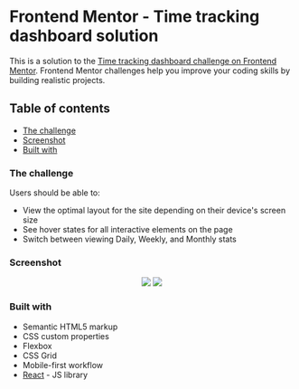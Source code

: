 # Frontend Mentor - Time tracking dashboard solution

This is a solution to the [Time tracking dashboard challenge on Frontend Mentor](https://www.frontendmentor.io/challenges/time-tracking-dashboard-UIQ7167Jw). Frontend Mentor challenges help you improve your coding skills by building realistic projects. 

## Table of contents

  - [The challenge](#the-challenge)
  - [Screenshot](#screenshot)
  - [Built with](#built-with)
 ### The challenge

Users should be able to:

- View the optimal layout for the site depending on their device's screen size
- See hover states for all interactive elements on the page
- Switch between viewing Daily, Weekly, and Monthly stats

### Screenshot

<p align="center">
  <img src="./assets/desktop.png">
  <img src="./assets/mobile.png">
</p>



### Built with

- Semantic HTML5 markup
- CSS custom properties
- Flexbox
- CSS Grid
- Mobile-first workflow
- [React](https://reactjs.org/) - JS library